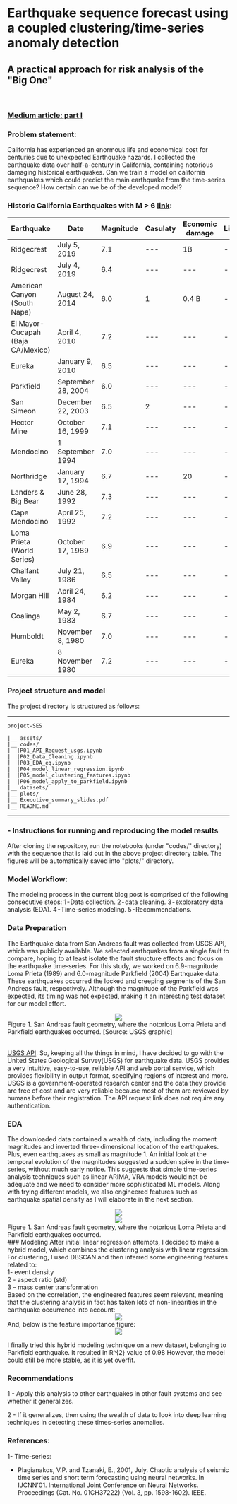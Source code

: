 # Earthquake sequence forecast using a coupled clustering/time-series anomaly detection
## A practical approach for risk analysis of the "Big One"
<br>

### [Medium article: part I](https://towardsdatascience.com/earthquake-time-series-forecasts-using-a-hybrid-clustering-lstm-approach-part-i-eda-6797b22aed8c)

### Problem statement:

California has experienced an enormous life and economical cost for centuries due to unexpected Earthquake hazards. I collected the earthquake data over half-a-century in California, containing notorious damaging historical earthquakes. Can we train a model on california earthquakes which could predict the main earthquake from the time-series sequence? How certain can we be of the developed model?

### Historic California Earthquakes with M > 6 [link](https://scedc.caltech.edu/significant/chron-index.html):

| Earthquake | Date | Magnitude | Casulaty | Economic damage | Link |
| --- | --- | --- | --- | --- | --- |
| Ridgecrest | July 5, 2019 | 7.1| --- | 1B | --- |
| Ridgecrest | July 4, 2019 | 6.4| --- | --- | --- |
| American Canyon (South Napa) | August 24, 2014 | 6.0| 1 | 0.4 B | --- |
| El Mayor-Cucapah (Baja CA/Mexico) | April 4, 2010 | 7.2 | --- | --- | --- |
| Eureka | January 9, 2010 | 6.5 | --- | --- | --- |
| Parkfield | September 28, 2004 | 6.0 | --- | --- | --- |
| San Simeon | December 22, 2003 | 6.5 | 2 | --- | --- |
| Hector Mine  | October 16, 1999 | 7.1 | --- | --- | --- |
| Mendocino | 1 September 1994 | 7.0 | --- | --- | --- |
| Northridge | January 17, 1994 | 6.7 | --- | 20 | --- |
| Landers & Big Bear | June 28, 1992 | 7.3 | --- | --- | --- |
| Cape Mendocino | April 25, 1992 | 7.2 | --- | --- | --- |
| Loma Prieta (World Series) | October 17, 1989 | 6.9 | --- | --- | --- |
| Chalfant Valley | July 21, 1986 | 6.5 | --- | --- | --- |
| Morgan Hill  | April 24, 1984 | 6.2 | --- | --- | --- |
| Coalinga | May 2, 1983 | 6.7 | --- | --- | --- |
| Humboldt | November 8, 1980 | 7.0 | --- | --- | --- |
| Eureka | 8 November 1980 | 7.2 | --- | --- | --- |

### Project structure and model 
The project directory is structured as follows:

---
```
project-SES
    
|__ assets/
|__ codes/
|  |P01_API_Request_usgs.ipynb
|  |P02_Data_Cleaning.ipynb
|  |P03_EDA_eq.ipynb
|  |P04_model_linear_regression.ipynb
|  |P05_model_clustering_features.ipynb
|  |P06_model_apply_to_parkfield.ipynb
|__ datasets/
|__ plots/
|__ Executive_summary_slides.pdf
|__ README.md
```
---

### - Instructions for running and reproducing the model results
After cloning the repository, run the notebooks (under "codes/" directory) with the sequence that is laid out in the above project directory table. The figures will be automatically saved into "plots/" directory.

### Model Workflow:
The modeling process in the current blog post is comprised of the following consecutive steps: 1 - Data collection. 2 - data cleaning. 3 - exploratory data analysis (EDA). 4 - Time-series modeling. 5 - Recommendations.<br>


### Data Preparation

The Earthquake data from San Andreas fault was collected from USGS API, which was publicly available. We selected earthquakes from a single fault to compare, hoping to at least isolate the fault structure effects and focus on the earthquake time-series. For this study, we worked on 6.9-magnitude Loma Prieta (1989) and 6.0-magnitude Parkfield (2004) Earthquake data. These earthquakes occurred the locked and creeping segments of the San Andreas fault, respectively. Although the magnitude of the Parkfield was expected, its timing was not expected, making it an interesting test dataset for our model effort.

<div style="text-align:center"><img src="assets/San_Andreas.png" /></div>
Figure 1. San Andreas fault geometry, where the notorious Loma Prieta and Parkfield earthquakes occurred. [Source: USGS graphic]<br><br>


[USGS API](https://earthquake.usgs.gov/fdsnws/event/1/#methods):
So, keeping all the things in mind, I have decided to go with the United States Geological Survey(USGS) for earthquake data. USGS provides a very intuitive, easy-to-use, reliable API and web portal service, which provides flexibility in output format, specifying regions of interest and more. USGS is a government-operated research center and the data they provide are free of cost and are very reliable because most of them are reviewed by humans before their registration. The API request link does not require any authentication.
### EDA

The downloaded data contained a wealth of data, including the moment magnitudes and inverted three - dimensional location of the earthquakes. Plus, even earthquakes as small as magnitude 1. An initial look at the temporal evolution of the magnitudes suggested a sudden spike in the time-series, without much early notice. This suggests that simple time-series analysis techniques such as linear ARIMA, VRA models would not be adequate and we need to consider more sophisticated ML models. Along with trying different models, we also engineered features such as earthquake spatial density as I will elaborate in the next section.

<div style="text-align:center"><img src="plots/EDA_long_lat.png" /></div>

<div style="text-align:center"><img src="plots/EDA_depth_lat.png" /></div>
Figure 1. San Andreas fault geometry, where the notorious Loma Prieta and Parkfield earthquakes occurred. <br>
### Modeling
After initial linear regression attempts, I decided to make a hybrid model, which combines the clustering analysis with linear regression. For clustering, I used DBSCAN and then inferred some engineering features related to:<br>
1- event density<br>
2 - aspect ratio (std)<br>
3 – mass center transformation<br>
Based on the correlation, the engineered features seem relevant, meaning that the clustering analysis in fact has taken lots of non-linearities in the earthquake occurrence into account:
<div style="text-align:center"><img src="plots/EDA_corr_plots.png" /></div>
And, below is the feature importance figure:
<div style="text-align:center"><img src="plots/features.png" /></div>

I finally tried this hybrid modeling technique on a new dataset, belonging to Parkfield earthquake. It resulted in R^{2} value of 0.98 However, the model could still be more stable, as it is yet overfit.
### Recommendations
1 - Apply this analysis to other earthquakes in other fault systems and see whether it generalizes.

2 - If it generalizes, then using the wealth of data to look into deep learning techniques in detecting these times-series anomalies.<br>
### References:
1- Time-series:
- Plagianakos, V.P. and Tzanaki, E., 2001, July. Chaotic analysis of seismic time series and short term forecasting using neural networks. In IJCNN'01. International Joint Conference on Neural Networks. Proceedings (Cat. No. 01CH37222) (Vol. 3, pp. 1598-1602). IEEE.
